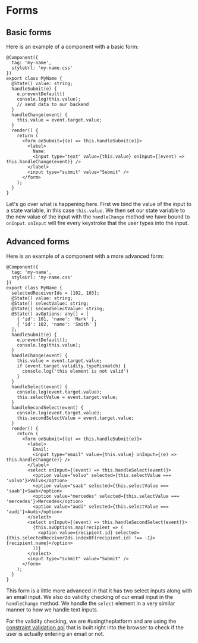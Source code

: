 # Forms

## Basic forms

Here is an example of a component with a basic form:

```tsx
@Component({
  tag: 'my-name',
  styleUrl: 'my-name.css'
})
export class MyName {
  @State() value: string;
  handleSubmit(e) {
    e.preventDefault()
    console.log(this.value);
    // send data to our backend
  }
  handleChange(event) {
    this.value = event.target.value;
  }
  render() {
    return (
      <form onSubmit={(e) => this.handleSubmit(e)}>
        <label>
          Name:
          <input type="text" value={this.value} onInput={(event) => this.handleChange(event)} />
        </label>
        <input type="submit" value="Submit" />
      </form>
    );
  }
}
```

Let's go over what is happening here. First we bind the value of the input to a state variable, in this case `this.value`. We then set our state variable to the new value of the input with the `handleChange` method we have bound to `onInput`. `onInput` will fire every keystroke that the user types into the input.


## Advanced forms

Here is an example of a component with a more advanced form:

```tsx
@Component({
  tag: 'my-name',
  styleUrl: 'my-name.css'
})
export class MyName {
  selectedReceiverIds = [102, 103];
  @State() value: string;
  @State() selectValue: string;
  @State() secondSelectValue: string;
  @State() avOptions: any[] = [
    { 'id': 101, 'name': 'Mark' },
    { 'id': 102, 'name': 'Smith' }
  ];
  handleSubmit(e) {
    e.preventDefault();
    console.log(this.value);
  }
  handleChange(event) {
    this.value = event.target.value;
    if (event.target.validity.typeMismatch) {
      console.log('this element is not valid')
    }
  }
  handleSelect(event) {
    console.log(event.target.value);
    this.selectValue = event.target.value;
  }
  handleSecondSelect(event) {
    console.log(event.target.value);
    this.secondSelectValue = event.target.value;
  }
  render() {
    return (
      <form onSubmit={(e) => this.handleSubmit(e)}>
        <label>
          Email:
          <input type="email" value={this.value} onInput={(e) => this.handleChange(e)} />
        </label>
        <select onInput={(event) => this.handleSelect(event)}>
          <option value="volvo" selected={this.selectValue === 'volvo'}>Volvo</option>
          <option value="saab" selected={this.selectValue === 'saab'}>Saab</option>
          <option value="mercedes" selected={this.selectValue === 'mercedes'}>Mercedes</option>
          <option value="audi" selected={this.selectValue === 'audi'}>Audi</option>
        </select>
        <select onInput={(event) => this.handleSecondSelect(event)}>
          {this.avOptions.map(recipient => (
            <option value={recipient.id} selected={this.selectedReceiverIds.indexOf(recipient.id) !== -1}>{recipient.name}</option>
          ))}
        </select>
        <input type="submit" value="Submit" />
      </form>
    );
  }
}
```

This form is a little more advanced in that it has two select inputs along with an email input. We also do validity checking of our email input in the `handleChange` method. We handle the `select` element in a very similar manner to how we handle text inputs.

For the validity checking, we are #usingtheplatform and are using the [constraint validation api](https://developer.mozilla.org/en-US/docs/Web/Guide/HTML/HTML5/Constraint_validation) that is built right into the browser to check if the user is actually entering an email or not.
